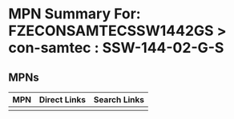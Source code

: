



# MPN Summary For: FZECONSAMTECSSW1442GS > con-samtec : SSW-144-02-G-S

## MPNs
  

|MPN|Direct Links|Search Links|
| :--- | :--- | :--- |
||||
